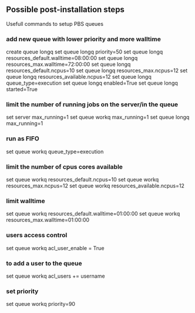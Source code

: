 ## Possible post-installation steps

Usefull commands to setup PBS queues

### add new queue with lower priority and more walltime

create queue longq
set queue longq priority=50
set queue longq resources_default.walltime=08:00:00
set queue longq resources_max.walltime=72:00:00
set queue longq resources_default.ncpus=10
set queue longq resources_max.ncpus=12
set queue longq resources_available.ncpus=12
set queue longq queue_type=execution
set queue longq enabled=True
set queue longq started=True

### limit the number of running jobs on the server/in the queue

set server max_running=1
set queue workq max_running=1
set queue longq max_running=1

### run as FIFO

set queue workq queue_type=execution

### limit the number of cpus cores available

set queue workq resources_default.ncpus=10
set queue workq resources_max.ncpus=12
set queue workq resources_available.ncpus=12

### limit walltime

set queue workq resources_default.walltime=01:00:00
set queue workq resources_max.walltime=01:00:00

### users access control

set queue workq acl_user_enable = True

### to add a user to the queue

set queue workq acl_users += username

### set priority

set queue workq priority=90

